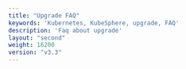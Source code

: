 ```yaml
---
title: "Upgrade FAQ"
keywords: 'Kubernetes, KubeSphere, upgrade, FAQ'
description: 'Faq about upgrade'
layout: "second"
weight: 16200
version: "v3.3"
---
```

